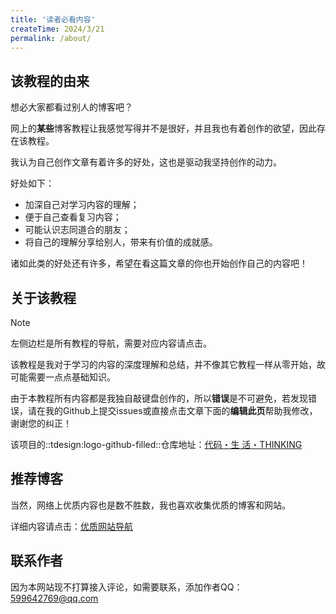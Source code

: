 ```yaml
---
title: '读者必看内容'
createTime: 2024/3/21
permalink: /about/
---
```

## 该教程的由来
想必大家都看过别人的博客吧？

网上的**某些**博客教程让我感觉写得并不是很好，并且我也有着创作的欲望，因此存在该教程。

我认为自己创作文章有着许多的好处，这也是驱动我坚持创作的动力。

好处如下：

- 加深自己对学习内容的理解；
- 便于自己查看复习内容；
- 可能认识志同道合的朋友；
- 将自己的理解分享给别人，带来有价值的成就感。

诸如此类的好处还有许多，希望在看这篇文章的你也开始创作自己的内容吧！

## 关于该教程
> [!NOTE]
> 左侧边栏是所有教程的导航，需要对应内容请点击。


该教程是我对于学习的内容的深度理解和总结，并不像其它教程一样从零开始，故可能需要一点点基础知识。

由于本教程所有内容都是我独自敲键盘创作的，所以**错误**是不可避免，若发现错误，请在我的Github上提交issues或直接点击文章下面的**编辑此页**帮助我修改，谢谢您的纠正！

该项目的::tdesign:logo-github-filled::仓库地址：[代码・生 活・THINKING](https://github.com/amatureemoprince/CodeLifeThinking/)
## 推荐博客
当然，网络上优质内容也是数不胜数，我也喜欢收集优质的博客和网站。

详细内容请点击：[优质网站导航](../more/web-site.md)

## 联系作者
因为本网站现不打算接入评论，如需要联系，添加作者QQ：599642769@qq.com





